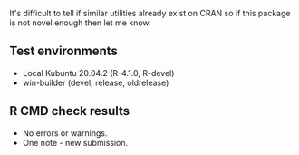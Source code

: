 
It's difficult to tell if similar utilities already exist on CRAN so if this package
is not novel enough then let me know.

## Test environments
* Local Kubuntu 20.04.2 (R-4.1.0, R-devel)
* win-builder (devel, release, oldrelease)

## R CMD check results
* No errors or warnings.
* One note - new submission.

